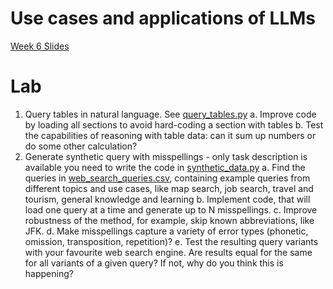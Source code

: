 # Use cases and applications of LLMs

[Week 6 Slides](Use%20cases%20and%20applications%20of%20LLMs%20-%20Lecture%206.pdf)

# Lab
1. Query tables in natural language. See [query_tables.py](query_tables.py)
   a. Improve code by loading all sections to avoid hard-coding a section with tables
   b. Test the capabilities of reasoning with table data: can it sum up numbers or do some other calculation?
2. Generate synthetic query with misspellings - only task description is available you need to write the code in [synthetic_data.py](synthetic_data.py)
   a. Find the queries in [web_search_queries.csv](web_search_queries.csv), containing example queries from different topics and use cases, like map search, job search, travel and tourism, general knowledge and learning
   b. Implement code, that will load one query at a time and generate up to N misspellings.
   c. Improve robustness of the method, for example, skip known abbreviations, like JFK.
   d. Make misspellings capture a variety of error types (phonetic, omission, transposition, repetition)?
   e. Test the resulting query variants with your favourite web search engine. Are results equal for the same for all variants of a given query? If not, why do you think this is happening?